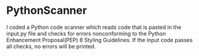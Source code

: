 # PythonScanner
I coded a Python code scanner which reads code that is pasted in the input.py file and checks for errors nonconforming to the Python Enhancement Proposal(PEP) 8 Styling Guidelines. If the input code passes all checks, no errors will be printed.
